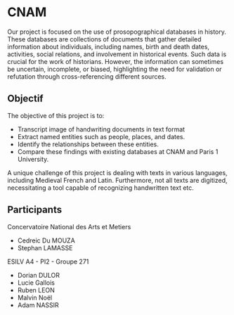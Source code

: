 # CNAM

Our project is focused on the use of prosopographical databases in history. These databases are collections of documents that gather detailed information about individuals, including names, birth and death dates, activities, social relations, and involvement in historical events. Such data is crucial for the work of historians. However, the information can sometimes be uncertain, incomplete, or biased, highlighting the need for validation or refutation through cross-referencing different sources. 

## Objectif

The objective of this project is to:  
- Transcript image of handwriting documents in text format 
- Extract named entities such as people, places, and dates.  
- Identify the relationships between these entities.  
- Compare these findings with existing databases at CNAM and Paris 1 University. 

A unique challenge of this project is dealing with texts in various languages, including Medieval French and Latin. Furthermore, not all texts are digitized, necessitating a tool capable of recognizing handwritten text etc. 

## Participants

Concervatoire National des Arts et Metiers  
- Cedreic Du MOUZA
- Stephan LAMASSE  

ESILV A4 - PI2 - Groupe 271
- Dorian DULOR
- Lucie Gallois
- Ruben LEON
- Malvin Noël
- Adam NASSIR